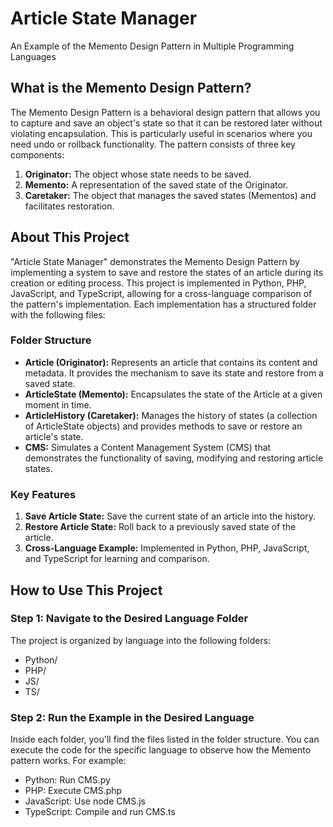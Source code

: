 # Article State Manager

An Example of the Memento Design Pattern in Multiple Programming Languages

## What is the Memento Design Pattern?

The Memento Design Pattern is a behavioral design pattern that allows you to capture and save an object's state so that it can be restored later without violating encapsulation. This is particularly useful in scenarios where you need undo or rollback functionality.
The pattern consists of three key components:

1. **Originator:** The object whose state needs to be saved.
2. **Memento:** A representation of the saved state of the Originator.
3. **Caretaker:** The object that manages the saved states (Mementos) and facilitates restoration.

## About This Project

"Article State Manager" demonstrates the Memento Design Pattern by implementing a system to save and restore the states of an article during its creation or editing process. This project is implemented in Python, PHP, JavaScript, and TypeScript, allowing for a cross-language comparison of the pattern's implementation.
Each implementation has a structured folder with the following files:

### Folder Structure

- **Article (Originator):** Represents an article that contains its content and metadata. It provides the mechanism to save its state and restore from a saved state.
- **ArticleState (Memento):** Encapsulates the state of the Article at a given moment in time.
- **ArticleHistory (Caretaker):** Manages the history of states (a collection of ArticleState objects) and provides methods to save or restore an article's state.
- **CMS:** Simulates a Content Management System (CMS) that demonstrates the functionality of saving, modifying and restoring article states.

### Key Features

1. **Save Article State:** Save the current state of an article into the history.
2. **Restore Article State:** Roll back to a previously saved state of the article.
3. **Cross-Language Example:** Implemented in Python, PHP, JavaScript, and TypeScript for learning and comparison.

## How to Use This Project

### Step 1: Navigate to the Desired Language Folder

The project is organized by language into the following folders:

- Python/
- PHP/
- JS/
- TS/

### Step 2: Run the Example in the Desired Language

Inside each folder, you'll find the files listed in the folder structure. You can execute the code for the specific language to observe how the Memento pattern works.
For example:

- Python: Run CMS.py
- PHP: Execute CMS.php
- JavaScript: Use node CMS.js
- TypeScript: Compile and run CMS.ts
